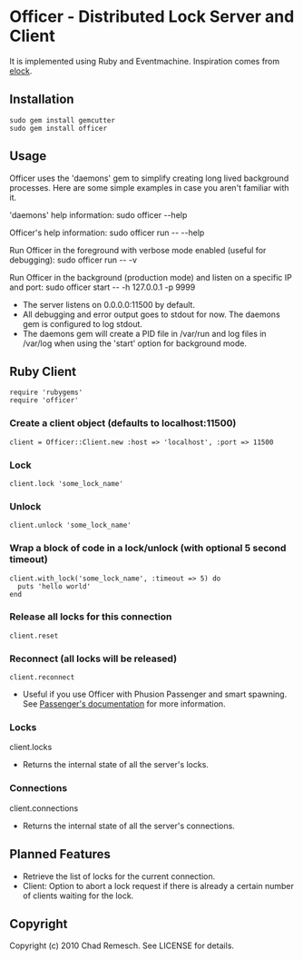# Officer - Distributed Lock Server and Client

It is implemented using Ruby and Eventmachine. Inspiration comes from [elock](http://github.com/dustin/elock).

## Installation

    sudo gem install gemcutter
    sudo gem install officer

## Usage

Officer uses the 'daemons' gem to simplify creating long lived background processes.
Here are some simple examples in case you aren't familiar with it.

'daemons' help information:
    sudo officer --help

Officer's help information:
    sudo officer run -- --help

Run Officer in the foreground with verbose mode enabled (useful for debugging):
    sudo officer run -- -v

Run Officer in the background (production mode) and listen on a specific IP and port:
    sudo officer start -- -h 127.0.0.1 -p 9999

- The server listens on 0.0.0.0:11500 by default.
- All debugging and error output goes to stdout for now.  The daemons gem is configured to log stdout.
- The daemons gem will create a PID file in /var/run and log files in /var/log when using the 'start' option for background mode.

## Ruby Client

	require 'rubygems'
	require 'officer'

### Create a client object (defaults to localhost:11500)

	client = Officer::Client.new :host => 'localhost', :port => 11500

### Lock

	client.lock 'some_lock_name'

### Unlock

	client.unlock 'some_lock_name'

### Wrap a block of code in a lock/unlock (with optional 5 second timeout)

	client.with_lock('some_lock_name', :timeout => 5) do
	  puts 'hello world'
	end

### Release all locks for this connection

	client.reset

### Reconnect (all locks will be released)

	client.reconnect

- Useful if you use Officer with Phusion Passenger and smart spawning.  See [Passenger's documentation](http://www.modrails.com/documentation/Users%20guide%20Apache.html#_smart_spawning_gotcha_1_unintential_file_descriptor_sharing) for more information.

### Locks

  client.locks

- Returns the internal state of all the server's locks.

### Connections

  client.connections

- Returns the internal state of all the server's connections.

## Planned Features

- Retrieve the list of locks for the current connection.
- Client: Option to abort a lock request if there is already a certain number of clients waiting for the lock.

## Copyright

Copyright (c) 2010 Chad Remesch. See LICENSE for details.
